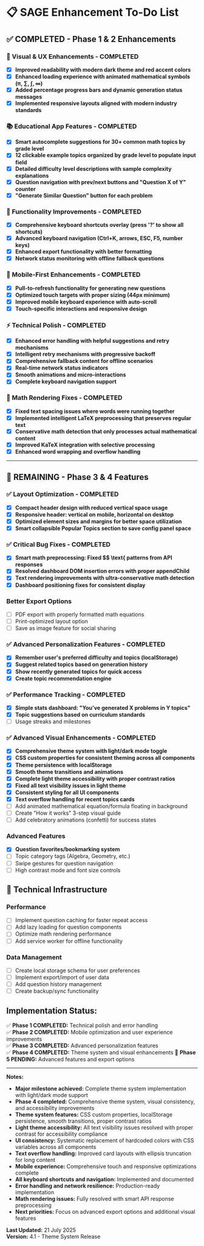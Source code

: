 # 📋 SAGE Enhancement To-Do List

## ✅ COMPLETED - Phase 1 & 2 Enhancements

### 🎨 Visual & UX Enhancements - COMPLETED
- [x] **Improved readability with modern dark theme and red accent colors**
- [x] **Enhanced loading experience with animated mathematical symbols (π, ∑, ∫, ∞)**
- [x] **Added percentage progress bars and dynamic generation status messages**
- [x] **Implemented responsive layouts aligned with modern industry standards**

### 📚 Educational App Features - COMPLETED  
- [x] **Smart autocomplete suggestions for 30+ common math topics by grade level**
- [x] **12 clickable example topics organized by grade level to populate input field**
- [x] **Detailed difficulty level descriptions with sample complexity explanations**
- [x] **Question navigation with prev/next buttons and "Question X of Y" counter**
- [x] **"Generate Similar Question" button for each problem**

### 🚀 Functionality Improvements - COMPLETED
- [x] **Comprehensive keyboard shortcuts overlay (press '?' to show all shortcuts)**
- [x] **Advanced keyboard navigation (Ctrl+K, arrows, ESC, F5, number keys)**
- [x] **Enhanced export functionality with better formatting**
- [x] **Network status monitoring with offline fallback questions**

### 📱 Mobile-First Enhancements - COMPLETED
- [x] **Pull-to-refresh functionality for generating new questions**
- [x] **Optimized touch targets with proper sizing (44px minimum)**
- [x] **Improved mobile keyboard experience with auto-scroll**
- [x] **Touch-specific interactions and responsive design**

### ⚡ Technical Polish - COMPLETED
- [x] **Enhanced error handling with helpful suggestions and retry mechanisms**
- [x] **Intelligent retry mechanisms with progressive backoff**
- [x] **Comprehensive fallback content for offline scenarios**
- [x] **Real-time network status indicators**
- [x] **Smooth animations and micro-interactions**
- [x] **Complete keyboard navigation support**

### 🔧 Math Rendering Fixes - COMPLETED
- [x] **Fixed text spacing issues where words were running together**
- [x] **Implemented intelligent LaTeX preprocessing that preserves regular text**
- [x] **Conservative math detection that only processes actual mathematical content**
- [x] **Improved KaTeX integration with selective processing**
- [x] **Enhanced word wrapping and overflow handling**

---

## 🎯 REMAINING - Phase 3 & 4 Features

### ✅ Layout Optimization - COMPLETED
- [x] **Compact header design with reduced vertical space usage**
- [x] **Responsive header: vertical on mobile, horizontal on desktop**
- [x] **Optimized element sizes and margins for better space utilization**
- [x] **Smart collapsible Popular Topics section to save config panel space**

### ✅ Critical Bug Fixes - COMPLETED
- [x] **Smart math preprocessing: Fixed $$ \\text{ patterns from API responses**
- [x] **Resolved dashboard DOM insertion errors with proper appendChild**
- [x] **Text rendering improvements with ultra-conservative math detection**
- [x] **Dashboard positioning fixes for consistent display**

### Better Export Options
- [ ] PDF export with properly formatted math equations
- [ ] Print-optimized layout option
- [ ] Save as image feature for social sharing

### ✅ Advanced Personalization Features - COMPLETED
- [x] **Remember user's preferred difficulty and topics (localStorage)**
- [x] **Suggest related topics based on generation history**
- [x] **Show recently generated topics for quick access**
- [x] **Create topic recommendation engine**

### ✅ Performance Tracking - COMPLETED
- [x] **Simple stats dashboard: "You've generated X problems in Y topics"**
- [x] **Topic suggestions based on curriculum standards**
- [ ] Usage streaks and milestones

### ✅ Advanced Visual Enhancements - COMPLETED
- [x] **Comprehensive theme system with light/dark mode toggle**
- [x] **CSS custom properties for consistent theming across all components**
- [x] **Theme persistence with localStorage**
- [x] **Smooth theme transitions and animations**
- [x] **Complete light theme accessibility with proper contrast ratios**
- [x] **Fixed all text visibility issues in light theme**
- [x] **Consistent styling for all UI components**
- [x] **Text overflow handling for recent topics cards**
- [ ] Add animated mathematical equation/formula floating in background
- [ ] Create "How it works" 3-step visual guide
- [ ] Add celebratory animations (confetti) for success states

### Advanced Features
- [x] **Question favorites/bookmarking system**
- [ ] Topic category tags (Algebra, Geometry, etc.)
- [ ] Swipe gestures for question navigation
- [ ] High contrast mode and font size controls

## 🔧 Technical Infrastructure

### Performance
- [ ] Implement question caching for faster repeat access
- [ ] Add lazy loading for question components
- [ ] Optimize math rendering performance
- [ ] Add service worker for offline functionality

### Data Management
- [ ] Create local storage schema for user preferences
- [ ] Implement export/import of user data
- [ ] Add question history management
- [ ] Create backup/sync functionality

## **Implementation Status:**
✅ **Phase 1 COMPLETED:** Technical polish and error handling  
✅ **Phase 2 COMPLETED:** Mobile optimization and user experience improvements  
✅ **Phase 3 COMPLETED:** Advanced personalization features  
✅ **Phase 4 COMPLETED:** Theme system and visual enhancements
🎯 **Phase 5 PENDING:** Advanced features and export options  

---

**Notes:**
- **Major milestone achieved:** Complete theme system implementation with light/dark mode support
- **Phase 4 completed:** Comprehensive theme system, visual consistency, and accessibility improvements
- **Theme system features:** CSS custom properties, localStorage persistence, smooth transitions, proper contrast ratios
- **Light theme accessibility:** All text visibility issues resolved with proper contrast for accessibility compliance
- **UI consistency:** Systematic replacement of hardcoded colors with CSS variables across all components
- **Text overflow handling:** Improved card layouts with ellipsis truncation for long content
- **Mobile experience:** Comprehensive touch and responsive optimizations complete
- **All keyboard shortcuts and navigation:** Implemented and documented
- **Error handling and network resilience:** Production-ready implementation
- **Math rendering issues:** Fully resolved with smart API response preprocessing
- **Next priorities:** Focus on advanced export options and additional visual features

**Last Updated:** 21 July 2025  
**Version:** 4.1 - Theme System Release
